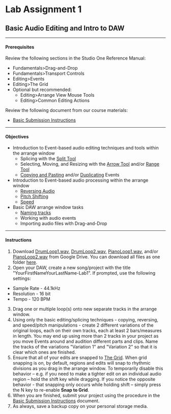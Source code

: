 # Lab Assignment 1
## Basic Audio Editing and Intro to DAW

---

#### Prerequisites
Review the following sections in the Studio One Reference Manual:
  * Fundamentals>Drag-and-Drop
  * Fundamentals>Transport Controls
  * Editing>Events
  * Editing>The Grid
  * Optional but recommended:
    * Editing>Arrange View Mouse Tools
    * Editing>Common Editing Actions

Review the following document from our course materials:
  * [Basic Submission Instructions](DAW-instructions/basic-submission-instructions.md)

---

#### Objectives
  * Introduction to Event-based audio editing techniques and tools within the arrange window
    * Splicing with the [Split Tool](DAW-instructions/arrange-view-split-tool.md)
    * Selecting, Moving, and Resizing with the [Arrow Tool](DAW-instructions/arrange-view-arrow-tool.md) and/or [Range Tool](DAW-instructions/arrange-view-range-tool.md)
    * [Copying and Pasting](DAW-instructions/copying-and-pasting.md) and/or [Duplicating](DAW-instructions/duplicating.md) Events
  * Introduction to Event-based audio processing within the arrange window
    * [Reversing Audio](DAW-instructions/reversing-audio-event.md)
    * [Pitch Shifting](DAW-instructions/audio-event-transpose-and-tune.md)
    * [Speed](DAW-instructions/manual-timestretching.md)
  * Basic DAW arrange window tasks
    * [Naming tracks](DAW-instructions/naming-tracks.md)
    * Working with audio events
    * Importing audio files with Drag-and-Drop

---

#### Instructions
1. Download [DrumLoop1.wav](https://drive.google.com/open?id=0BwX0PfI3Xxr6SFJZeG9Jd2h0aHc), [DrumLoop2.wav](https://drive.google.com/open?id=0BwX0PfI3Xxr6NzRocTRVQXhZTlk), [PianoLoop1.wav](https://drive.google.com/open?id=0BwX0PfI3Xxr6bGY5UGZtTm1NaUU), and/or [PianoLoop2.wav](https://drive.google.com/open?id=0BwX0PfI3Xxr6ZWJUcjZwOFVEWEE) from Google Drive. You can download all files as one folder [here](https://drive.google.com/open?id=0BwX0PfI3Xxr6UTFDLWJJXzN6Sms).
2. Open your DAW, create a new song/project with the title "YourFirstNameYourLastName-Lab1". If prompted, use the following settings:
  * Sample Rate - 44.1kHz
  * Resolution - 16 bit
  * Tempo - 120 BPM
3. Drag one or multiple loop(s) onto new separate tracks in the arrange window.
4. Using only the basic editing/splicing techniques - copying, reversing, and speed/pitch manipulations - create 2 different variations of the original loops, each on their own tracks, each at least 2 bars/measures in length. You may end up using more than 2 tracks in your project as you move Events around and audition different parts and clips. Name the tracks of the variations "Variation 1" and "Variation 2" so that it is clear which ones are finished.
5. Ensure that all of your edits are snapped to [The Grid](DAW-instructions/the-grid.md). When grid snapping is on, by default, regions and edits will snap to rhythmic divisions as you drag in the arrange window. To temporarily disable this behavior – e.g. if you need to make a tighter edit on an individual audio region – hold the shift key while dragging. If you notice the opposite behavior - that snapping only occurs while holding shift – simply press the N key to re-enable **Snap to Grid**.
6. When you are finished, submit your project using the procedure in the [Basic Submission Instructions](DAW-instructions/basic-submission-instructions.md#submitting-a-song) document.
7. As always, save a backup copy on your personal storage media.
